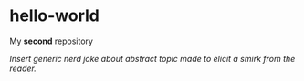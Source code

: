# hello-world
My __second__ repository

*Insert generic nerd joke about abstract topic made to elicit a smirk from the reader.*
